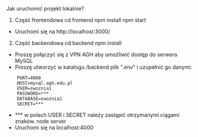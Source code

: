 Jak uruchomić projekt lokalnie?

1) Część frontendowa 
cd frontend 
npm install
npm start 
- Uruchomi się na http://localhost:3000/

2) Część backendowa
cd backend 
npm install 
- Proszę połączyć się z VPN AGH aby umożliwić dostęp do serwera MySQL
- Proszę utworzyć w katalogu /backend plik ".env" i uzupełnić go danymi:
```
    PORT=4000
    HOST=mysql.agh.edu.pl
    USER=swoznia1
    PASSWORD=***
    DATABASE=swoznia1
    SECRET=***
```
- *** w polach USER i SECRET należy zastąpić otrzymanymi ciągami znaków.
node server 
- Uruchomi się na localhost:4000
